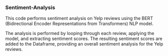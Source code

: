 ### Sentiment-Analysis

This code performs sentiment analysis on Yelp reviews using the BERT (Bidirectional Encoder Representations from Transformers) NLP model. 

The analysis is performed by looping through each review, applying the model, and extracting sentiment scores. The resulting sentiment scores are added to the Dataframe, providing an overall sentiment analysis for the Yelp reviews.
